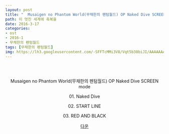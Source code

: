 ```yaml
---
layout: post
title: "  Musaigen no Phantom World(무채한의 팬텀월드) OP Naked Dive SCREEN mode"
path: 이 멋진 세계에 축복을
date: 2016-3-17
categories:
- ost
- 2016-1
- 무채한의 펜텀월드
tags: [무채한의 펜텀월드]
img: https://lh3.googleusercontent.com/-SFFTcMMi3V8/Vqt5b30biJI/AAAAAAAAsRw/p2AHjcvKOQA/s0/Cover%25252002.jpg
---
```

<img class="aligncenter" src="https://lh3.googleusercontent.com/-SFFTcMMi3V8/Vqt5b30biJI/AAAAAAAAsRw/p2AHjcvKOQA/s0/Cover%25252002.jpg" alt="" />

&nbsp;
<p style="text-align: center;">Musaigen no Phantom World(무채한의 펜텀월드) OP Naked Dive SCREEN mode</p>
<p style="text-align: center;">01. Naked Dive</p>
<p style="text-align: center;">02. START LINE</p>
<p style="text-align: center;">03. RED AND BLACK</p>
<p style="text-align: center;"><a href="http://www.mediafire.com/download/g8bgi5j56opzmil/%5BMoeni%5D_Musaigen_no_Phantom_World_OP_Naked_Dive%EF%BC%8FSCREEN_mode_%5B320K%5D.zip" target="_blank">다운</a></p>
